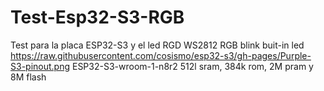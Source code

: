 # Test-Esp32-S3-RGB

Test para la placa ESP32-S3 y el led RGD
WS2812 RGB blink buit-in led
https://raw.githubusercontent.com/cosismo/esp32-s3/gh-pages/Purple-S3-pinout.png
ESP32-S3-wroom-1-n8r2 512l sram, 384k rom, 2M pram y 8M flash
